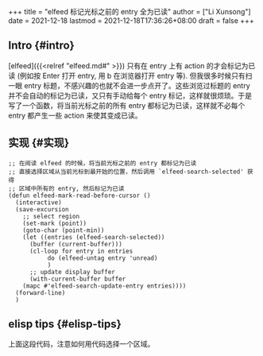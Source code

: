 +++
title = "elfeed 标记光标之前的 entry 全为已读"
author = ["Li Xunsong"]
date = 2021-12-18
lastmod = 2021-12-18T17:36:26+08:00
draft = false
+++

## Intro {#intro}

[elfeed]({{<relref "elfeed.md#" >}}) 只有在 entry 上有 action 的才会标记为已读 (例如按 Enter 打开 entry, 用 b 在浏览器打开 entry 等). 但我很多时候只有扫一眼 entry 标题，不感兴趣的也就不会进一步点开了。这些浏览过标题的 entry 并不会自动的标记为已读，又只有手动给每个 entry 标记，这样就很烦琐。于是写了一个函数，将当前光标之前的所有 entry 都标记为已读，这样就不必每个 entry 都产生一些 action 来使其变成已读。


## 实现 {#实现}

```emacs-lisp
;; 在阅读 elfeed 的时候，将当前光标之前的 entry 都标记为已读
;; 直接选择区域从当前光标到最开始的位置，然后调用 `elfeed-search-selected' 获得
;; 区域中所有的 entry, 然后标记为已读
(defun elfeed-mark-read-before-cursor ()
  (interactive)
  (save-excursion
    ;; select region
    (set-mark (point))
    (goto-char (point-min))
    (let ((entries (elfeed-search-selected))
	  (buffer (current-buffer)))
      (cl-loop for entry in entries
	       do (elfeed-untag entry 'unread)
	       )
      ;; update display buffer
      (with-current-buffer buffer
	(mapc #'elfeed-search-update-entry entries))))
  (forward-line)
  )
```


## elisp tips {#elisp-tips}

上面这段代码，注意如何用代码选择一个区域。
